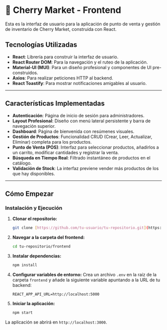 # 🍒 Cherry Market - Frontend

Esta es la interfaz de usuario para la aplicación de punto de venta y gestión de inventario de Cherry Market, construida con React.

## Tecnologías Utilizadas
- **React**: Librería para construir la interfaz de usuario.
- **React Router DOM**: Para la navegación y el ruteo de la aplicación.
- **Material-UI (MUI)**: Para un diseño profesional y componentes de UI pre-construidos.
- **Axios**: Para realizar peticiones HTTP al backend.
- **React Toastify**: Para mostrar notificaciones amigables al usuario.

---

## Características Implementadas
- **Autenticación**: Página de inicio de sesión para administradores.
- **Layout Profesional**: Diseño con menú lateral persistente y barra de navegación superior.
- **Dashboard**: Página de bienvenida con resúmenes visuales.
- **Gestión de Productos**: Funcionalidad CRUD (Crear, Leer, Actualizar, Eliminar) completa para los productos.
- **Punto de Venta (POS)**: Interfaz para seleccionar productos, añadirlos a un carrito, modificar cantidades y registrar la venta.
- **Búsqueda en Tiempo Real**: Filtrado instantáneo de productos en el catálogo.
- **Validación de Stock**: La interfaz previene vender más productos de los que hay disponibles.

---

## Cómo Empezar

### Instalación y Ejecución
1.  **Clonar el repositorio:**
    ```bash
    git clone [https://github.com/tu-usuario/tu-repositorio.git](https://github.com/tu-usuario/tu-repositorio.git)
    ```
2.  **Navegar a la carpeta del frontend:**
    ```bash
    cd tu-repositorio/frontend
    ```
3.  **Instalar dependencias:**
    ```bash
    npm install
    ```
4.  **Configurar variables de entorno:**
    Crea un archivo `.env` en la raíz de la carpeta `frontend` y añade la siguiente variable apuntando a la URL de tu backend:
    ```
    REACT_APP_API_URL=http://localhost:5000
    ```
5.  **Iniciar la aplicación:**
    ```bash
    npm start
    ```
La aplicación se abrirá en `http://localhost:3000`.
